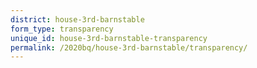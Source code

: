 ```yaml
---
district: house-3rd-barnstable
form_type: transparency
unique_id: house-3rd-barnstable-transparency
permalink: /2020bq/house-3rd-barnstable/transparency/
---
```

